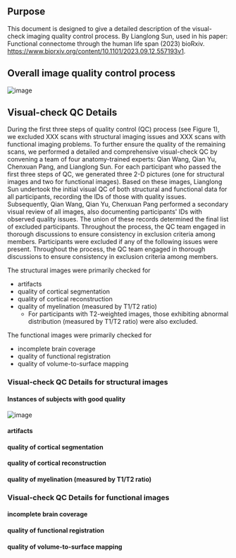 


## Purpose
This document is designed to give a detailed description of the visual-check imaging quality control process. By Lianglong Sun, used in his paper: Functional connectome through the human life span (2023) bioRxiv. https://www.biorxiv.org/content/10.1101/2023.09.12.557193v1.

## Overall image quality control process


![image](https://github.com/sunlianglong/BrainChart-FC-Lifespan/blob/main/QC/SI_Figure1_QC.png)



## Visual-check QC Details

During the first three steps of quality control (QC) process (see Figure 1), we excluded XXX scans with structural imaging issues and XXX scans with functional imaging problems. To further ensure the quality of the remaining scans, we performed a detailed and comprehensive visual-check QC by convening a team of four anatomy-trained experts: Qian Wang, Qian Yu, Chenxuan Pang, and Lianglong Sun. For each participant who passed the first three steps of QC, we generated three 2-D pictures (one for structural images and two for functional images). Based on these images, Lianglong Sun undertook the initial visual QC of both structural and functional data for all participants, recording the IDs of those with quality issues. Subsequently, Qian Wang, Qian Yu, Chenxuan Pang performed a secondary visual review of all images, also documenting participants' IDs with observed quality issues. The union of these records determined the final list of excluded participants. Throughout the process, the QC team engaged in thorough discussions to ensure consistency in exclusion criteria among members. Participants were excluded if any of the following issues were present. Throughout the process, the QC team engaged in thorough discussions to ensure consistency in exclusion criteria among members.

The structural images were primarily checked for
- artifacts
- quality of cortical segmentation
- quality of cortical reconstruction
- quality of myelination (measured by T1/T2 ratio) 
    - For participants with T2-weighted images, those exhibiting abnormal distribution (measured by T1/T2 ratio) were also excluded. 

The functional images were primarily checked for
- incomplete brain coverage
- quality of functional registration
- quality of volume-to-surface mapping




### Visual-check QC Details for structural images
#### Instances of subjects with good quality
![image](https://github.com/sunlianglong/BrainChart-FC-Lifespan/blob/main/QC/SI_Figure1_QC.png)
#### artifacts

#### quality of cortical segmentation

#### quality of cortical reconstruction

#### quality of myelination (measured by T1/T2 ratio)

### Visual-check QC Details for functional images
#### incomplete brain coverage

#### quality of functional registration

#### quality of volume-to-surface mapping



